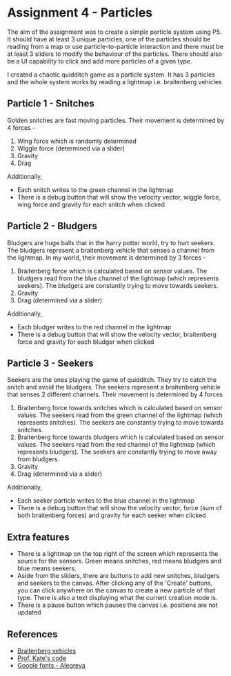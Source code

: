 # Assignment 4 - Particles

The aim of the assignment was to create a simple particle system using P5. It should have at least 3 unique particles, one of the particles should be reading from a map or use particle-to-particle interaction and there must be at least 3 sliders to modify the behaviour of the particles. There should also be a UI capability to click and add more particles of a given type.

I created a chaotic quidditch game as a particle system. It has 3 particles and the whole system works by reading a lightmap i.e. braitenberg vehicles

## Particle 1 - Snitches
Golden snitches are fast moving particles. Their movement is determined by 4 forces - <ol><li>Wing force which is randomly determined</li><li>Wiggle force (determined via a slider)</li> <li>Gravity</li><li>Drag</li></ol>Additionally,
- Each snitch writes to the green channel in the lightmap
- There is a debug button that will show the velocity vector, wiggle force, wing force and gravity for each snitch when clicked

## Particle 2 - Bludgers
Bludgers are huge balls that in the harry potter world, try to hurt seekers. The bludgers represent a braitenberg vehicle that senses a channel from the lightmap. In my world, their movement is determined by 3 forces - 
<ol><li>Braitenberg force which is calculated based on sensor values. The bludgers read from the blue channel of the lightmap (which represents seekers). The bludgers are constantly trying to move towards seekers.</li><li>Gravity</li><li>Drag (determined via a slider)</li></ol>Additionally,
<ul><li> Each bludger writes to the red channel in the lightmap</li>
<li>There is a debug button that will show the velocity vector, braitenberg force and gravity for each bludger when clicked</li></ul>

## Particle 3 - Seekers
Seekers are the ones playing the game of quidditch. They try to catch the snitch and avoid the bludgers. The seekers represent a braitenberg vehicle that senses 2 different channels. Their movement is determined by 4 forces
<ol>
  <li>Braitenberg force towards snitches which is calculated based on sensor values. The seekers read from the green channel of the lightmap (which represents snitches). The seekers are constantly trying to move towards snitches.</li>
  <li>Braitenberg force towards bludgers which is calculated based on sensor values. The seekers read from the red channel of the lightmap (which represents bludgers). The seekers are constantly trying to move away from bludgers.</li>
  <li>Gravity</li><li>Drag (determined via a slider)</li>
</ol>
Additionally,
<ul><li>Each seeker particle writes to the blue channel in the lightmap</li>
<li>There is a debug button that will show the velocity vector, force (sum of both braitenberg forces) and gravity for each seeker when clicked</li></ul>

## Extra features
- There is a lightmap on the top right of the screen which represents the source for the sensors. Green means snitches, red means bludgers and blue means seekers. 
- Aside from the sliders, there are buttons to add new snitches, bludgers and seekers to the canvas. After clicking any of the 'Create' buttons, you can click anywhere on the canvas to create a new particle of that type. There is also a text displaying what the current creation mode is.
- There is a pause button which pauses the canvas i.e. positions are not updated

## References
- [Braitenberg vehicles](https://www.usna.edu/Users/cs/crabbe/SI475/current/vehicles.pdf)
- [Prof. Kate's code](https://github.com/galaxykate/CS396-GenMeth-21W/tree/main/classweb/students/katecompton/a4)
- [Google fonts - Alegreya](https://fonts.google.com/specimen/Alegreya)


